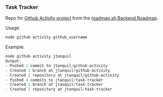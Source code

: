 ### Task Tracker

Repo for [Github Activity project](https://roadmap.sh/projects/github-user-activity) from the [roadmap.sh Backend Roadmap](https://roadmap.sh/backend). 

Usage:

```javascript
node github-activity github_username
```

Example:

```javascript
node github-activity jtanquil
Output:
- Pushed 1 commit to jtanquil/github-activity
- Created 1 branch at jtanquil/github-activity
- Created 1 repository at jtanquil/github-activity
- Pushed 4 commits to jtanquil/task-tracker
- Created 1 branch at jtanquil/task-tracker
- Created 1 repository at jtanquil/task-tracker
```